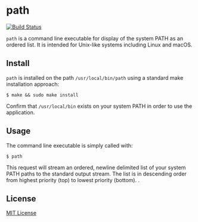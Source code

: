 # path

[![Build Status](https://travis-ci.org/chrissimpkins/path.svg?branch=master)](https://travis-ci.org/chrissimpkins/path)

`path` is a command line executable for display of the system PATH as an ordered list. It is intended for Unix-like systems including Linux and macOS.

## Install

`path` is installed on the path `/usr/local/bin/path` using a standard make installation approach:

```text
$ make && sudo make install
```

Confirm that `/usr/local/bin` exists on your system PATH in order to use the application.

## Usage

The command line executable is simply called with:

```text
$ path
```

This request will stream an ordered, newline delimited list of your system PATH paths to the standard output stream. The list is in descending order from highest priority (top) to lowest priority (bottom).
.
## License

[MIT License](https://github.com/chrissimpkins/path/blob/master/LICENSE)